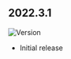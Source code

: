 <!-- https://developers.home-assistant.io/docs/add-ons/presentation#keeping-a-changelog -->
## 2022.3.1
![Version](https://img.shields.io/badge/dynamic/yaml?label=Version&query=%24.version&url=https%3A%2F%2Fraw.githubusercontent.com%2Fhabuild%2Fhassio_addons%2Fmaster%2Fsbfspot%2Fconfig.yaml)

- Initial release


